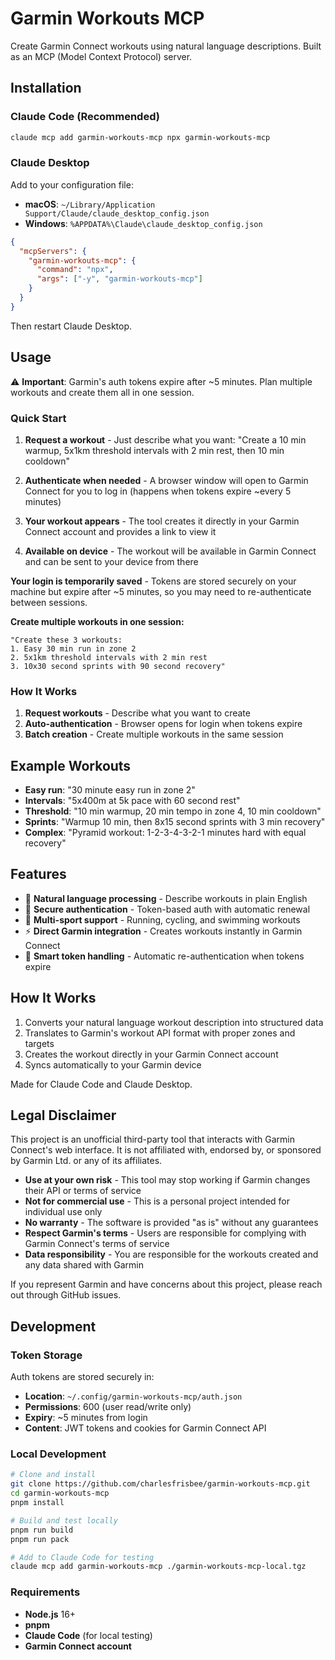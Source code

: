 # Garmin Workouts MCP

Create Garmin Connect workouts using natural language descriptions. Built as an MCP (Model Context Protocol) server.

## Installation

### Claude Code (Recommended)

```bash
claude mcp add garmin-workouts-mcp npx garmin-workouts-mcp
```

### Claude Desktop

Add to your configuration file:

- **macOS**: `~/Library/Application Support/Claude/claude_desktop_config.json`
- **Windows**: `%APPDATA%\Claude\claude_desktop_config.json`

```json
{
  "mcpServers": {
    "garmin-workouts-mcp": {
      "command": "npx",
      "args": ["-y", "garmin-workouts-mcp"]
    }
  }
}
```

Then restart Claude Desktop.

## Usage

⚠️ **Important**: Garmin's auth tokens expire after ~5 minutes. Plan multiple workouts and create them all in one session.

### Quick Start

1. **Request a workout** - Just describe what you want: "Create a 10 min warmup, 5x1km threshold intervals with 2 min rest, then 10 min cooldown"

2. **Authenticate when needed** - A browser window will open to Garmin Connect for you to log in (happens when tokens expire ~every 5 minutes)

3. **Your workout appears** - The tool creates it directly in your Garmin Connect account and provides a link to view it

4. **Available on device** - The workout will be available in Garmin Connect and can be sent to your device from there

**Your login is temporarily saved** - Tokens are stored securely on your machine but expire after ~5 minutes, so you may need to re-authenticate between sessions.

**Create multiple workouts in one session:**

```
"Create these 3 workouts:
1. Easy 30 min run in zone 2
2. 5x1km threshold intervals with 2 min rest
3. 10x30 second sprints with 90 second recovery"
```

### How It Works

1. **Request workouts** - Describe what you want to create
2. **Auto-authentication** - Browser opens for login when tokens expire
3. **Batch creation** - Create multiple workouts in the same session

## Example Workouts

- **Easy run**: "30 minute easy run in zone 2"
- **Intervals**: "5x400m at 5k pace with 60 second rest"
- **Threshold**: "10 min warmup, 20 min tempo in zone 4, 10 min cooldown"
- **Sprints**: "Warmup 10 min, then 8x15 second sprints with 3 min recovery"
- **Complex**: "Pyramid workout: 1-2-3-4-3-2-1 minutes hard with equal recovery"

## Features

- 🧠 **Natural language processing** - Describe workouts in plain English
- 🔐 **Secure authentication** - Token-based auth with automatic renewal
- 🏃 **Multi-sport support** - Running, cycling, and swimming workouts
- ⚡ **Direct Garmin integration** - Creates workouts instantly in Garmin Connect
- 💾 **Smart token handling** - Automatic re-authentication when tokens expire

## How It Works

1. Converts your natural language workout description into structured data
2. Translates to Garmin's workout API format with proper zones and targets
3. Creates the workout directly in your Garmin Connect account
4. Syncs automatically to your Garmin device

Made for Claude Code and Claude Desktop.

## Legal Disclaimer

This project is an unofficial third-party tool that interacts with Garmin Connect's web interface. It is not affiliated with, endorsed by, or sponsored by Garmin Ltd. or any of its affiliates.

- **Use at your own risk** - This tool may stop working if Garmin changes their API or terms of service
- **Not for commercial use** - This is a personal project intended for individual use only
- **No warranty** - The software is provided "as is" without any guarantees
- **Respect Garmin's terms** - Users are responsible for complying with Garmin Connect's terms of service
- **Data responsibility** - You are responsible for the workouts created and any data shared with Garmin

If you represent Garmin and have concerns about this project, please reach out through GitHub issues.

## Development

### Token Storage

Auth tokens are stored securely in:

- **Location**: `~/.config/garmin-workouts-mcp/auth.json`
- **Permissions**: 600 (user read/write only)
- **Expiry**: ~5 minutes from login
- **Content**: JWT tokens and cookies for Garmin Connect API

### Local Development

```bash
# Clone and install
git clone https://github.com/charlesfrisbee/garmin-workouts-mcp.git
cd garmin-workouts-mcp
pnpm install

# Build and test locally
pnpm run build
pnpm run pack

# Add to Claude Code for testing
claude mcp add garmin-workouts-mcp ./garmin-workouts-mcp-local.tgz
```

### Requirements

- **Node.js** 16+
- **pnpm**
- **Claude Code** (for local testing)
- **Garmin Connect account**
